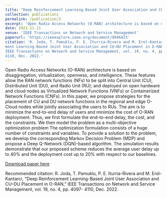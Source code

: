 ```yaml
---
title: "Deep Reinforcement Learning-Based Joint User Association and CU–DU Placement in O-RAN"
collection: publications
permalink: /publication/3
excerpt: 'Open Radio Access Networks (O-RAN) architecture is based on disaggregation, virtualization, openness, and intelligence. These features allow the RAN network functions (NFs) to be split into Central Unit (CU), Distributed Unit (DU), and Radio Unit (RU); and deployed on open hardware and cloud nodes as Virtualized Network Functions (VNFs) or Containerized Network Functions (CNFs). In this paper, we propose strategies for the placement of CU and DU network functions in the regional and edge O-Cloud nodes while jointly associating the users to RUs. The aim is to minimize the end-to-end delay of users and minimize the cost of O-RAN deployment. Thus, we first formulate the end-to-end delay, the cost, and the constraints. We then model the problem as a multi-objective optimization problem The optimization formulation consists of a huge number of constraints and variables. To provide a solution to the problem, we develop the corresponding Markov Decision Problem (MDP) and propose a Deep Q-Network (DQN)-based algorithm. The simulation results demonstrate that our proposed scheme reduces the average user delay up to 40% and the deployment cost up to 20% with respect to our baselines.'
date: 2022-11-11
venue: 'IEEE Transactions on Network and Service Management'
paperurl: 'https://ieeexplore.ieee.org/document/9946423'
citation: 'R. Joda, T. Pamuklu, P. E. Iturria-Rivera and M. Erol-Kantarci, "Deep Reinforce-
ment Learning-Based Joint User Association and CU–DU Placement in O-RAN,"
IEEE Transactions on Network and Service Management, vol. 19, no. 4, pp. 4097-
4110, Dec. 2022.'
---
```

Open Radio Access Networks (O-RAN) architecture is based on disaggregation, virtualization, openness, and intelligence. These features allow the RAN network functions (NFs) to be split into Central Unit (CU), Distributed Unit (DU), and Radio Unit (RU); and deployed on open hardware and cloud nodes as Virtualized Network Functions (VNFs) or Containerized Network Functions (CNFs). In this paper, we propose strategies for the placement of CU and DU network functions in the regional and edge O-Cloud nodes while jointly associating the users to RUs. The aim is to minimize the end-to-end delay of users and minimize the cost of O-RAN deployment. Thus, we first formulate the end-to-end delay, the cost, and the constraints. We then model the problem as a multi-objective optimization problem The optimization formulation consists of a huge number of constraints and variables. To provide a solution to the problem, we develop the corresponding Markov Decision Problem (MDP) and propose a Deep Q-Network (DQN)-based algorithm. The simulation results demonstrate that our proposed scheme reduces the average user delay up to 40% and the deployment cost up to 20% with respect to our baselines.

[Download paper here](https://ieeexplore.ieee.org/document/9946423)

Recommended citation: R. Joda, T. Pamuklu, P. E. Iturria-Rivera and M. Erol-Kantarci, "Deep Reinforcement Learning-Based Joint User Association and CU–DU Placement in O-RAN,"
IEEE Transactions on Network and Service Management, vol. 19, no. 4, pp. 4097-
4110, Dec. 2022.